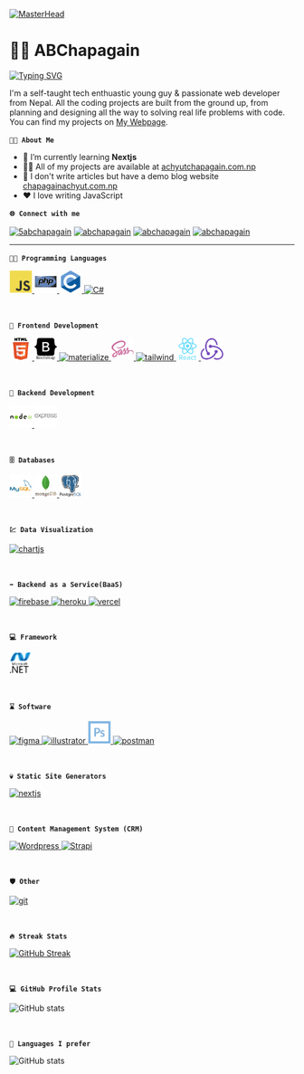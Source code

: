 [![MasterHead](https://cdn.pixabay.com/photo/2016/11/30/20/58/programming-1873854_1280.png)](https://www.achyutchapagain.com.np)

# 🏄‍♂️ ABChapagain

[![Typing SVG](https://readme-typing-svg.demolab.com?font=Poppins&weight=600&size=25&pause=1000&color=22B28E&vCenter=true&lines=Full+Stack+Web+Developer&height=30)](#)

I'm a self-taught tech enthuastic young guy & passionate web developer from
Nepal. All the coding projects are built from the ground up, from planning and
designing all the way to solving real life problems with code. You can find my
projects on [My Webpage](achyutchapagain.com.np).

**`👨‍💻 About Me`**

- 🌱 I’m currently learning **Nextjs**
- 👨‍💻 All of my projects are available at <a href="https://www.achyutchapagain.com.np" target="_blank" rel="noreferrer">achyutchapagain.com.np</a>
- 📝 I don't write articles but have a demo blog website <a href="https://www.chapagainachyut.com.np" target="_blank" rel="noreferrer">chapagainachyut.com.np</a>
- ❤️ I love writing JavaScript

**`🌐 Connect with me`**

<p align="left">
  <a href="https://facebook.com/5abchapagain" target="blank"
    ><img
      align="center"
      src="https://raw.githubusercontent.com/rahuldkjain/github-profile-readme-generator/master/src/images/icons/Social/facebook.svg"
      alt="5abchapagain"
      height="30"
      width="40"
  /></a>
  <a href="https://instagram.com/abchapagain" target="blank"
    ><img
      align="center"
      src="https://raw.githubusercontent.com/rahuldkjain/github-profile-readme-generator/master/src/images/icons/Social/instagram.svg"
      alt="abchapagain"
      height="30"
      width="40"
  /></a>
  <a href="https://linkedin.com/in/abchapagain" target="blank"
    ><img
      align="center"
      src="https://raw.githubusercontent.com/rahuldkjain/github-profile-readme-generator/master/src/images/icons/Social/linked-in-alt.svg"
      alt="abchapagain"
      height="30"
      width="40"
  /></a>
  <a href="https://twitter.com/abchapagain" target="blank"
    ><img
      align="center"
      src="https://raw.githubusercontent.com/rahuldkjain/github-profile-readme-generator/master/src/images/icons/Social/twitter.svg"
      alt="abchapagain"
      height="30"
      width="40"
  /></a>
</p>

<hr />

**`👨‍💻 Programming Languages`**

<p align="left">
  <a
    href="https://developer.mozilla.org/en-US/docs/Web/JavaScript"
    target="_blank"
    rel="noreferrer"
  >
    <img
      src="https://raw.githubusercontent.com/devicons/devicon/master/icons/javascript/javascript-original.svg"
      alt="javascript"
      title="JavaScript"
      width="40"
      height="40"
    />
  </a>
  <a href="https://www.php.net" target="_blank" rel="noreferrer">
    <img
      src="https://raw.githubusercontent.com/devicons/devicon/master/icons/php/php-original.svg"
      alt="php"
      title="Php"
      width="40"
      height="40"
    />
  </a>
  <a href="https://www.cprogramming.com/" target="_blank" rel="noreferrer">
    <img
      src="https://raw.githubusercontent.com/devicons/devicon/master/icons/c/c-original.svg"
      alt="c"
      title="C Programming"
      width="40"
      height="40"
    />
  </a>
  <a
    href="https://learn.microsoft.com/en-us/dotnet/csharp/"
    target="_blank"
    rel="noreferrer"
  >
    <img
      src="https://cdn.cdnlogo.com/logos/c/68/c-sharp-800x800.png"
      alt="C#"
      title="C#"
      width="40"
      height="40"
    />
  </a>
</p>

<br />

**`👀 Frontend Development`**

<p align="left">
  <a href="https://www.w3.org/html/" target="_blank" rel="noreferrer">
    <img
      src="https://raw.githubusercontent.com/devicons/devicon/master/icons/html5/html5-original-wordmark.svg"
      alt="html5"
      title="HTML"
      width="40"
      height="40"
    />
  </a>
  <a href="https://getbootstrap.com" target="_blank" rel="noreferrer">
    <img
      src="https://raw.githubusercontent.com/devicons/devicon/master/icons/bootstrap/bootstrap-plain-wordmark.svg"
      alt="bootstrap"
      title="Bootstrap"
      width="40"
      height="40"
    />
  </a>
  <a href="https://materializecss.com/" target="_blank" rel="noreferrer">
    <img
      src="https://raw.githubusercontent.com/prplx/svg-logos/5585531d45d294869c4eaab4d7cf2e9c167710a9/svg/materialize.svg"
      alt="materialize"
      title="Materialize"
      width="40"
      height="40"
    />
  </a>
  <a href="https://sass-lang.com" target="_blank" rel="noreferrer">
    <img
      src="https://raw.githubusercontent.com/devicons/devicon/master/icons/sass/sass-original.svg"
      alt="sass"
      title="Sass"
      width="40"
      height="40"
    />
  </a>
  <a href="https://tailwindcss.com/" target="_blank" rel="noreferrer">
    <img
      src="https://www.vectorlogo.zone/logos/tailwindcss/tailwindcss-icon.svg"
      alt="tailwind"
      title="Tailwind CSS"
      width="40"
      height="40"
    />
  </a>
  <a href="https://reactjs.org/" target="_blank" rel="noreferrer">
    <img
      src="https://raw.githubusercontent.com/devicons/devicon/master/icons/react/react-original-wordmark.svg"
      alt="react"
      title="React"
      width="40"
      height="40"
    />
  </a>
  <a href="https://redux.js.org" target="_blank" rel="noreferrer">
    <img
      src="https://raw.githubusercontent.com/devicons/devicon/master/icons/redux/redux-original.svg"
      alt="redux"
      title="Redux"
      width="40"
      height="40"
    />
  </a>
</p>

<br />

**`🧰 Backend Development`**

<p align="left">
  <a href="https://nodejs.org" target="_blank" rel="noreferrer">
    <img
      src="https://raw.githubusercontent.com/devicons/devicon/master/icons/nodejs/nodejs-original-wordmark.svg"
      alt="nodejs"
      title="Node js"
      width="40"
      height="40"
    />
  </a>
  <a href="https://expressjs.com" target="_blank" rel="noreferrer">
    <img
      src="https://raw.githubusercontent.com/devicons/devicon/master/icons/express/express-original-wordmark.svg"
      alt="express"
      title="Express js"
      width="40"
      height="40"
    />
  </a>
</p>

<br />

**`🗄️ Databases`**

<p align="left">
  <a href="https://www.mysql.com/" target="_blank" rel="noreferrer">
    <img
      src="https://raw.githubusercontent.com/devicons/devicon/master/icons/mysql/mysql-original-wordmark.svg"
      alt="mysql"
      title="MySql"
      width="40"
      height="40"
    />
  </a>
  <a href="https://www.mongodb.com/" target="_blank" rel="noreferrer">
    <img
      src="https://raw.githubusercontent.com/devicons/devicon/master/icons/mongodb/mongodb-original-wordmark.svg"
      alt="mongodb"
      title="MongoDB"
      width="40"
      height="40"
    />
  </a>
  <a href="https://www.postgresql.org" target="_blank" rel="noreferrer">
    <img
      src="https://raw.githubusercontent.com/devicons/devicon/master/icons/postgresql/postgresql-original-wordmark.svg"
      alt="postgresql"
      title="Postgresql"
      width="40"
      height="40"
    />
  </a>
</p>

<br />

**`💹 Data Visualization`**

<p align="left">
  <a href="https://www.chartjs.org" target="_blank" rel="noreferrer">
    <img
      src="https://www.chartjs.org/media/logo-title.svg"
      alt="chartjs"
      title="Chartjs"
      width="40"
      height="40"
    />
  </a>
</p>

<br />

**`➡️ Backend as a Service(BaaS)`**

<p align="left">
  <a href="https://firebase.google.com/" target="_blank" rel="noreferrer">
    <img
      src="https://www.vectorlogo.zone/logos/firebase/firebase-icon.svg"
      alt="firebase"
      title="Firebase"
      width="40"
      height="40"
    />
  </a>
  <a href="https://heroku.com" target="_blank" rel="noreferrer">
    <img
      src="https://www.vectorlogo.zone/logos/heroku/heroku-icon.svg"
      alt="heroku"
      title="Heroku"
      width="40"
      height="40"
    />
  </a>
  <a href="https://vercel.com" target="_blank" rel="noreferrer">
    <img
      src="https://cdn.cdnlogo.com/logos/v/78/vercel.svg"
      alt="vercel"
      title="Vercel"
      width="40"
      height="40"
    />
  </a>
</p>

<br />

**`💻 Framework`**

<p align="left">
  <a href="https://dotnet.microsoft.com/" target="_blank" rel="noreferrer">
    <img
      src="https://raw.githubusercontent.com/devicons/devicon/master/icons/dot-net/dot-net-original-wordmark.svg"
      alt="dotnet"
      title="Dot Net"
      width="40"
      height="40"
    />
  </a>
</p>

<br />

**`⌛ Software`**

<p align="left">
  <a href="https://www.figma.com/" target="_blank" rel="noreferrer">
    <img
      src="https://www.vectorlogo.zone/logos/figma/figma-icon.svg"
      alt="figma"
      title="Figma"
      width="40"
      height="40"
    />
  </a>

  <a href="https://www.adobe.com/in/products/illustrator.html" target="\_blank" rel="noreferrer" >
    <img
      src="https://www.vectorlogo.zone/logos/adobe_illustrator/adobe_illustrator-icon.svg"
      alt="illustrator"
      title="Illustrator"
      width="40"
      height="40"
    />
  </a>

  <a href="https://www.photoshop.com/en" target="_blank" rel="noreferrer">
    <img
      src="https://raw.githubusercontent.com/devicons/devicon/master/icons/photoshop/photoshop-line.svg"
      alt="photoshop"
      title="Photoshop"
      width="40"
      height="40"
    />
  </a>

  <a href="https://postman.com" target="_blank" rel="noreferrer">
    <img
      src="https://www.vectorlogo.zone/logos/getpostman/getpostman-icon.svg"
      alt="postman"
      title="Postman"
      width="40"
      height="40"
    />
  </a>
</p>

<br />

**`💀 Static Site Generators`**

<p align="left">
  <a href="https://nextjs.org/" target="_blank" rel="noreferrer">
    <img
      src="https://cdn.worldvectorlogo.com/logos/nextjs-2.svg"
      alt="nextjs"
      title="Nexjs"
      width="40"
      height="40"
    />
  </a>
</p>

<br />

**`💟 Content Management System (CRM)`**

<p align="left">
  <a href="https://wordpress.org/" target="_blank" rel="noreferrer">
    <img
      src="https://www.vectorlogo.zone/logos/wordpress/wordpress-icon.svg"
      alt="Wordpress"
      title="Wordpress"
      width="40"
      height="40"
    />
  </a>
  <a href="https://strapi.io/" target="_blank" rel="noreferrer">
    <img
      src="https://cdn.cdnlogo.com/logos/s/41/strapi.svg"
      alt="Strapi"
      title="Strapi"
      width="40"
      height="40"
    />
  </a>
</p>

<br />

**`🛡 Other`**

<p align="left">
  <a href="https://git-scm.com/" target="_blank" rel="noreferrer">
    <img
      src="https://www.vectorlogo.zone/logos/git-scm/git-scm-icon.svg"
      alt="git"
      title="Git"
      width="40"
      height="40"
    />
  </a>
</p>

<br />

**`🔥 Streak Stats`**

[![GitHub Streak](https://streak-stats.demolab.com?user=abchapagain&theme=dark&hide_border=true&border_radius=5&fire=DD0000&ring=DD0000&currStreakLabel=DD0000)](#)

<br />

**`💻 GitHub Profile Stats`**

![GitHub stats](https://github-readme-stats.vercel.app/api?username=abchapagain&theme=dark&show_icons=true&border_radius=5&hide_border=true&width=50)

<br />

**`🎈 Languages I prefer`**

![GitHub stats](https://github-readme-stats.vercel.app/api/top-langs?username=abchapagain&theme=dark&show_icons=true&border_radius=5&hide_border=true&layout=compact&width=50)
